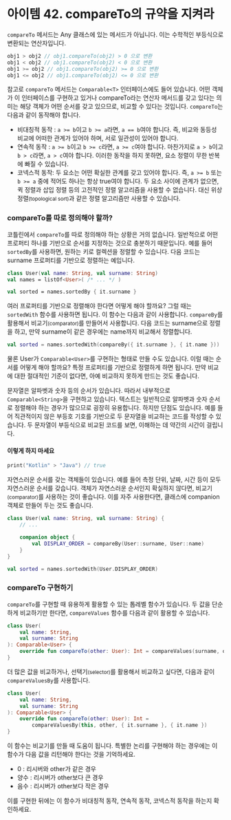 # 아이템 42. compareTo의 규약을 지켜라

`compareTo` 메서드는 Any 클래스에 있는 메서드가 아닙니다. 이는 수학적인 부등식으로 변환되는 연산자입니다.

```kotlin
obj1 > obj2 // obj1.compareTo(obj2) > 0 으로 변환
obj1 < obj2 // obj1.compareTo(obj2) < 0 으로 변환
obj1 >= obj2 // obj1.compareTo(obj2) >= 0 으로 변환
obj1 <= obj2 // obj1.compareTo(obj2) <= 0 으로 변환
```

참고로 `compareTo` 메서드는 `Comparable<T>` 인터페이스에도 들어 있습니다. 어떤 객체가 이 인터페이스를 구현하고 있거나 compareTo라는 연산자 메서드를 갖고 있다는 의미는 해당 객체가 어떤 순서를 갖고 있으므로, 비교할 수 있다는 것입니다. `compareTo`는 다음과 같이 동작해야 합니다.

- 비대칭적 동작 : `a >= b`이고 `b >= a`라면, `a == b`여야 합니다. 즉, 비교와 동등성 비교에 어떠한 관계가 있어야 하며, 서로 일관성이 있어야 합니다.
- 연속적 동작 : `a >= b`이고 `b >= c`라면, `a >= c`여야 합니다. 마찬가지로 `a > b`이고 `b > c`라면, `a > c`여야 합니다. 이러한 동작을 하지 못하면, 요소 정렬이 무한 반복에 빠질 수 있습니다.
- 코넥스적 동작: 두 요소는 어떤 확실한 관계를 갖고 있어야 합니다. 즉, `a >= b` 또는 `b >= a` 중에 적어도 하나는 항상 true여야 합니다. 두 요소 사이에 관계가 없으면, 퀵 정렬과 삽입 정렬 등의 고전적인 정렬 알고리즘을 사용할 수 없습니다. 대신 위상 정렬<small>(topological sort)</small>과 같은 정렬 알고리즘만 사용할 수 있습니다.

### compareTo를 따로 정의해야 할까?

코틀린에서 `compareTo`를 따로 정의해야 하는 상황은 거의 없습니다. 일반적으로 어떤 프로퍼티 하나를 기반으로 순서를 지정하는 것으로 충분하기 때문입니다. 예를 들어 `sortedBy`를 사용하면, 원하는 키로 컬렉션을 정렬할 수 있습니다. 다음 코드는 surname 프로퍼티를 기반으로 정렬하는 예입니다.

```kotlin
class User(val name: String, val surname: String)
val names = listOf<User>( /* ... */ )

val sorted = names.sortedBy { it.surname }
```

여러 프로퍼티를 기반으로 정렬해야 한다면 어떻게 해야 할까요? 그럴 때는 `sortedWith` 함수를 사용하면 됩니다. 이 함수는 다음과 같이 사용합니다. `compareBy`를 활용해서 비교기<small>(comparator)</small>를 만들어서 사용합니다. 다음 코드는 surname으로 정렬을 하고, 만약 surname이 같은 경우에는 name까지 비교해서 정렬합니다.

```kotlin
val sorted = names.sortedWith(compareBy({ it.surname }, { it.name }))
```

물론 User가 `Comparable<User>`를 구현하는 형태로 만들 수도 있습니다. 이럴 때는 순서를 어떻게 해야 할까요? 특정 프로퍼티를 기반으로 정렬하게 하면 됩니다. 만약 비교에 대한 절대적인 기준이 없다면, 아예 비교하지 못하게 만드는 것도 좋습니다.

문자열은 알파벳과 숫자 등의 순서가 있습니다. 따라서 내부적으로 `Comparable<String>`을 구현하고 있습니다. 텍스트는 일반적으로 알파벳과 숫자 순서로 정렬해야 하는 경우가 많으므로 굉장히 유용합니다. 하지만 단점도 있습니다. 예를 들어 직관적이지 않은 부등호 기호를 기반으로 두 문자열을 비교하는 코드를 작성할 수 있습니다. 두 문자열이 부등식으로 비교된 코드를 보면, 이해하는 데 약간의 시간이 걸립니다.

#### 이렇게 하지 마세요

```kotlin
print("Kotlin" > "Java") // true
```

자연스러운 순서를 갖는 객체들이 있습니다. 예를 들어 측정 단위, 날짜, 시간 등이 모두 자연스러운 순서를 갖습니다. 객체가 자연스러운 순서인지 확실하지 않다면, 비교기<small>(comparator)</small>를 사용하는 것이 좋습니다. 이를 자주 사용한다면, 클래스에 companion 객체로 만들어 두는 것도 좋습니다.

```kotlin
class User(val name: String, val surname: String) {
    // ...

    companion object {
        val DISPLAY_ORDER = compareBy(User::surname, User::name)
    }
}

val sorted = names.sortedWith(User.DISPLAY_ORDER)
```

### compareTo 구현하기

`compareTo`를 구현할 때 유용하게 활용할 수 있는 톱레벨 함수가 있습니다. 두 값을 단순하게 비교하기만 한다면, `compareValues` 함수를 다음과 같이 활용할 수 있습니다.

```kotlin
class User(
    val name: String,
    val surname: String
): Comparable<User> {
    override fun compareTo(other: User): Int = compareValues(surname, other.surname) 
}
```

더 많은 값을 비교하거나, 선택기<small>(selector)</small>를 활용해서 비교하고 싶다면, 다음과 같이 `compareValuesBy`를 사용합니다.

```kotlin
class User(
    val name: String,
    val surname: String
): Comparable<User> {
    override fun compareTo(other: User): Int =
        compareValuesBy(this, other, { it.surname }, { it.name }) 
}
```

이 함수는 비교기를 만들 때 도움이 됩니다. 특별한 논리를 구현해야 하는 경우에는 이 함수가 다음 값을 리턴해야 한다는 것을 기억하세요.

- 0 : 리시버와 other가 같은 경우
- 양수 : 리시버가 other보다 큰 경우
- 음수 : 리시버가 other보다 작은 경우

이를 구현한 뒤에는 이 함수가 비대칭적 동작, 연속적 동작, 코넥스적 동작을 하는지 확인하세요.